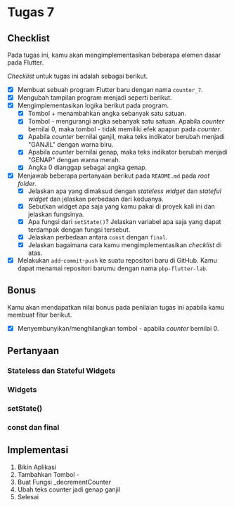 # Tugas 7 

## Checklist

Pada tugas ini, kamu akan mengimplementasikan beberapa elemen dasar pada Flutter.

_Checklist_ untuk tugas ini adalah sebagai berikut.

- [X] Membuat sebuah program Flutter baru dengan nama `counter_7`.
- [X] Mengubah tampilan program menjadi seperti berikut.
- [X] Mengimplementasikan logika berikut pada program.
    - [X] Tombol + menambahkan angka sebanyak satu satuan.
    - [X] Tombol - mengurangi angka sebanyak satu satuan. Apabila _counter_ bernilai 0, maka tombol - tidak memiliki efek apapun pada _counter_.
    - [X] Apabila _counter_ bernilai ganjil, maka teks indikator berubah menjadi "GANJIL" dengan warna biru.
    - [X] Apabila _counter_ bernilai genap, maka teks indikator berubah menjadi "GENAP" dengan warna merah.
    - [X] Angka 0 dianggap sebagai angka genap.
- [X] Menjawab beberapa pertanyaan berikut pada `README.md` pada _root folder_.
    - [X] Jelaskan apa yang dimaksud dengan _stateless widget_ dan _stateful widget_ dan jelaskan perbedaan dari keduanya.
    - [X] Sebutkan widget apa saja yang kamu pakai di proyek kali ini dan jelaskan fungsinya.
    - [X] Apa fungsi dari `setState()`? Jelaskan variabel apa saja yang dapat terdampak dengan fungsi tersebut.
    - [X] Jelaskan perbedaan antara `const` dengan `final`.
    - [X] Jelaskan bagaimana cara kamu mengimplementasikan _checklist_ di atas.
- [X] Melakukan `add`-`commit`-`push` ke suatu repositori baru di GitHub. Kamu dapat menamai repositori barumu dengan nama `pbp-flutter-lab`.

## Bonus

Kamu akan mendapatkan nilai bonus pada penilaian tugas ini apabila kamu membuat fitur berikut.

- [X] Menyembunyikan/menghilangkan tombol - apabila _counter_ bernilai 0.

## Pertanyaan 
### Stateless dan Stateful Widgets

### Widgets 
### setState()
### const dan final
## Implementasi

1. Bikin Aplikasi
2. Tambahkan Tombol - 
3. Buat Fungsi _decrementCounter
4. Ubah teks counter jadi genap ganjil
5. Selesai